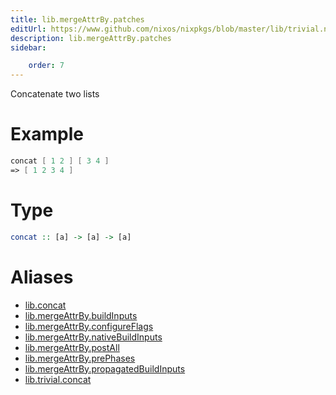 ```yaml
---
title: lib.mergeAttrBy.patches
editUrl: https://www.github.com/nixos/nixpkgs/blob/master/lib/trivial.nix#L111C12
description: lib.mergeAttrBy.patches
sidebar:

    order: 7
---
```


Concatenate two lists

# Example

```nix
concat [ 1 2 ] [ 3 4 ]
=> [ 1 2 3 4 ]
```

# Type

```haskell
concat :: [a] -> [a] -> [a]
```


# Aliases

- [lib.concat](/reference/libconcat)
- [lib.mergeAttrBy.buildInputs](/reference/libmergeAttrBy.buildInputs)
- [lib.mergeAttrBy.configureFlags](/reference/libmergeAttrBy.configureFlags)
- [lib.mergeAttrBy.nativeBuildInputs](/reference/libmergeAttrBy.nativeBuildInputs)
- [lib.mergeAttrBy.postAll](/reference/libmergeAttrBy.postAll)
- [lib.mergeAttrBy.prePhases](/reference/libmergeAttrBy.prePhases)
- [lib.mergeAttrBy.propagatedBuildInputs](/reference/libmergeAttrBy.propagatedBuildInputs)
- [lib.trivial.concat](/reference/libtrivial.concat)


